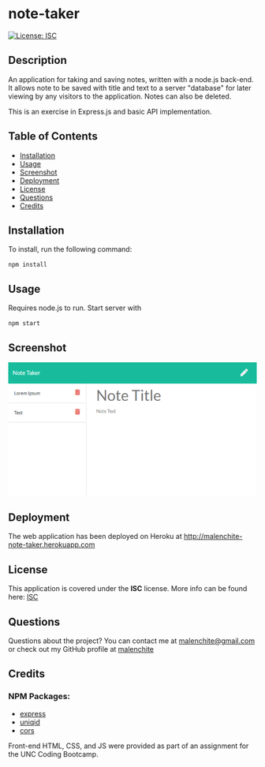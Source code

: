 # note-taker
[![License: ISC](https://img.shields.io/badge/License-ISC-blue.svg)](https://opensource.org/licenses/ISC)
## Description
An application for taking and saving notes, written with a node.js back-end. It allows note to be saved with title and text to a server "database" for later viewing by any visitors to the application. Notes can also be deleted.

This is an exercise in Express.js and basic API implementation.

## Table of Contents
* [Installation](#Installation)
* [Usage](#Usage)
* [Screenshot](#Screenshot)
* [Deployment](#Deployment)
* [License](#License)
* [Questions](#Questions)
* [Credits](#Credits)

## Installation
To install, run the following command:
```
npm install
```

## Usage
Requires node.js to run. Start server with
```
npm start
```

## Screenshot
![Screenshot](assets/images/example-screenshot.png)  

## Deployment
The web application has been deployed on Heroku at http://malenchite-note-taker.herokuapp.com

## License  
This application is covered under the **ISC** license. More info can be found here: [ISC](https://opensource.org/licenses/ISC)

## Questions
Questions about the project? You can contact me at malenchite@gmail.com or check out my GitHub profile at [malenchite](https://github.com/malenchite)

## Credits
### NPM Packages:
* [express](https://www.npmjs.com/package/express)  
* [uniqid](https://www.npmjs.com/package/uniqid)  
* [cors](https://www.npmjs.com/package/cors)

Front-end HTML, CSS, and JS were provided as part of an assignment for the UNC Coding Bootcamp.
